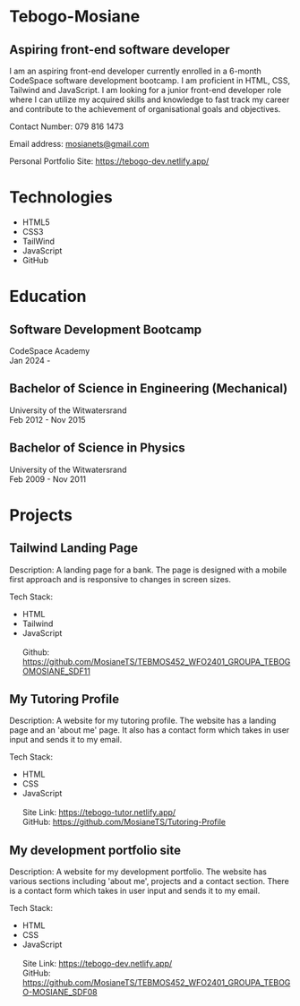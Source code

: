 # Tebogo-Mosiane

## Aspiring front-end software developer
I am an aspiring front-end developer currently enrolled in a 6-month CodeSpace software development bootcamp. I am proficient in HTML, CSS, Tailwind and JavaScript. I am looking for a junior front-end developer role where I can utilize my acquired skills and knowledge to fast track my career and contribute to the achievement of organisational goals and objectives.

Contact Number: 079 816 1473

Email address: mosianets@gmail.com

Personal Portfolio Site: https://tebogo-dev.netlify.app/

# Technologies
- HTML5
- CSS3
- TailWind
- JavaScript
- GitHub

# Education
## Software Development Bootcamp
CodeSpace Academy<br>
Jan 2024 - 

## Bachelor of Science in Engineering (Mechanical)
University of the Witwatersrand<br>
Feb 2012 - Nov 2015

## Bachelor of Science in Physics
University of the Witwatersrand<br>
Feb 2009 - Nov 2011
  

# Projects
## Tailwind Landing Page
Description:
A landing page for a bank. The page is designed with a mobile first approach and is responsive to changes in screen sizes. 

Tech Stack:
- HTML
- Tailwind
- JavaScript<br><br>
Github:  https://github.com/MosianeTS/TEBMOS452_WFO2401_GROUPA_TEBOGOMOSIANE_SDF11

## My Tutoring Profile
Description:
A website for my tutoring profile.  The website has a landing page and an 'about me' page.
It also has a contact form which takes in user input and sends it to my email.

Tech Stack:
- HTML
- CSS
- JavaScript<br><br>
Site Link: https://tebogo-tutor.netlify.app/ <br>
GitHub: https://github.com/MosianeTS/Tutoring-Profile

## My development portfolio site
Description:
A website for my development portfolio.  The website has various sections including 'about me', projects and a contact section.
There is a contact form which takes in user input and sends it to my email.

Tech Stack:
- HTML
- CSS
- JavaScript<br><br>
Site Link: https://tebogo-dev.netlify.app/ <br>
GitHub: https://github.com/MosianeTS/TEBMOS452_WFO2401_GROUPA_TEBOGO-MOSIANE_SDF08










